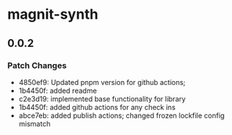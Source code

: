 # magnit-synth

## 0.0.2

### Patch Changes

- 4850ef9: Updated pnpm version for github actions;
- 1b4450f: added readme
- c2e3d19: implemented base functionality for library
- 1b4450f: added github actions for any check ins
- abce7eb: added publish actions; changed frozen lockfile config mismatch

